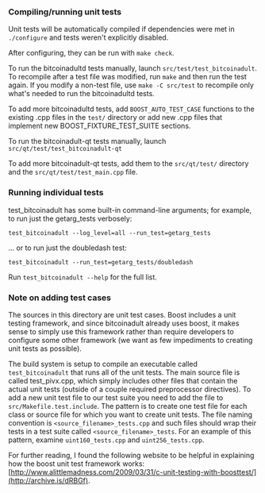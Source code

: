 ### Compiling/running unit tests

Unit tests will be automatically compiled if dependencies were met in `./configure`
and tests weren't explicitly disabled.

After configuring, they can be run with `make check`.

To run the bitcoinadultd tests manually, launch `src/test/test_bitcoinadult`. To recompile
after a test file was modified, run `make` and then run the test again. If you
modify a non-test file, use `make -C src/test` to recompile only what's needed
to run the bitcoinadultd tests.

To add more bitcoinadultd tests, add `BOOST_AUTO_TEST_CASE` functions to the existing
.cpp files in the `test/` directory or add new .cpp files that
implement new BOOST_FIXTURE_TEST_SUITE sections.

To run the bitcoinadult-qt tests manually, launch `src/qt/test/test_bitcoinadult-qt`

To add more bitcoinadult-qt tests, add them to the `src/qt/test/` directory and
the `src/qt/test/test_main.cpp` file.

### Running individual tests

test_bitcoinadult has some built-in command-line arguments; for
example, to run just the getarg_tests verbosely:

    test_bitcoinadult --log_level=all --run_test=getarg_tests

... or to run just the doubledash test:

    test_bitcoinadult --run_test=getarg_tests/doubledash

Run `test_bitcoinadult --help` for the full list.

### Note on adding test cases

The sources in this directory are unit test cases.  Boost includes a
unit testing framework, and since bitcoinadult already uses boost, it makes
sense to simply use this framework rather than require developers to
configure some other framework (we want as few impediments to creating
unit tests as possible).

The build system is setup to compile an executable called `test_bitcoinadult`
that runs all of the unit tests.  The main source file is called
test_pivx.cpp, which simply includes other files that contain the
actual unit tests (outside of a couple required preprocessor
directives). To add a new unit test file to our test suite you need
to add the file to `src/Makefile.test.include`. The pattern is to
create one test file for each class or source file for which you want
to create unit tests.  The file naming convention is
`<source_filename>_tests.cpp` and such files should wrap their tests
in a test suite called `<source_filename>_tests`.  For an example of
this pattern, examine `uint160_tests.cpp` and `uint256_tests.cpp`.

For further reading, I found the following website to be helpful in
explaining how the boost unit test framework works:
[http://www.alittlemadness.com/2009/03/31/c-unit-testing-with-boosttest/](http://archive.is/dRBGf).
